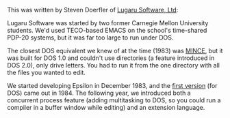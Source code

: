 This was written by Steven Doerfler of [Lugaru Software,
Ltd](https://www.lugaru.com):

Lugaru Software was started by two former Carnegie Mellon University
students.  We'd used TECO-based EMACS on the school's time-shared
PDP-20 systems, but it was far too large to run under DOS.

The closest DOS equivalent we knew of at the time (1983) was
[MINCE](https://en.wikipedia.org/wiki/MINCE), but it was built for DOS
1.0 and couldn't use directories (a feature introduced in DOS 2.0),
only drive letters.  You had to run it from the one directory with all
the files you wanted to edit.

We started developing Epsilon in December 1983, and the [first
version](https://www.lugaru.com/history.html) (for DOS) came out in
1984.  The following year, we introduced both a concurrent process
feature (adding multitasking to DOS, so you could run a compiler in a
buffer window while editing) and an extension language.

